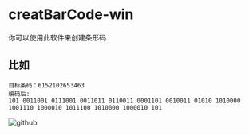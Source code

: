 # creatBarCode-win
你可以使用此软件来创建条形码

比如
------
    目标条码：6152102653463
    编码后:
    101 0011001 0111001 0011011 0110011 0001101 0010011 01010 1010000 1001110 1000010 1011100 1010000 1000010 101

![github](http://l.ypw.hk/upload/1426765548.png "预览图")
